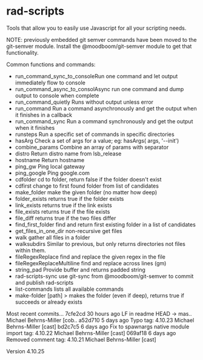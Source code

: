 # rad-scripts
Tools that allow you to easily use Javascript for all your scripting needs.

NOTE: previously embedded git semver commands have been moved to the git-semver module.
Install the @moodboom/git-semver module to get that functionality.

Common functions and commands:

* run_command_sync_to_consoleRun one command and let output immediately flow to console
* run_command_async_to_consolAsync run one command and dump output to console when complete
* run_command_quietly        Runs without output unless error
* run_command                Run a command asynchronously and get the output when it finishes in a callback
* run_command_sync           Run a command synchronously and get the output when it finishes
* runsteps                   Run a specific set of commands in specific directories
* hasArg                     Check a set of args for a value; eg: hasArgs( args, '--init')
* combine_params             Combine an array of params with separator
* distro                     Return distro name from lsb_release
* hostname                   Return hostname
* ping_gw                    Ping local gateway
* ping_google                Ping google.com
* cdfolder                   cd to folder, return false if the folder doesn't exist
* cdfirst                    change to first found folder from list of candidates
* make_folder                make the given folder (no matter how deep)
* folder_exists              returns true if the folder exists
* link_exists                returns true if the link exists
* file_exists                returns true if the file exists
* file_diff                  returns true if the two files differ
* find_first_folder          find and return first existing folder in a list of candidates
* get_files_in_one_dir       non-recursive get files
* walk                       gather all files in a folder
* walksubdirs                Similar to previous, but only returns directories not files within them.
* fileRegexReplace           find and replace the given regex in the file
* fileRegexReplaceMultiline  find and replace across lines (gm)
* string_pad                 Provide buffer and returns padded string
* rad-scripts-sync           use git-sync from @moodboom/git-semver to commit and publish rad-scripts
* list-commands              lists all available commands
* make-folder                [path] > makes the folder (even if deep), returns true if succeeds or already exists


Most recent commits...
7cfe2cd 30 hours ago LF in readme                                                                                                                                                                                        HEAD -> mas.. Michael Behrns-Miller [cob..
a52d710   5 days ago Typo                                                                                                                                                                                                 tag: 4.10.23 Michael Behrns-Miller [cast]
bd2c7c5   6 days ago Fix to spawnargs native module import                                                                                                                                                                tag: 4.10.22 Michael Behrns-Miller [cast]
069af18   6 days ago Removed comment                                                                                                                                                                                      tag: 4.10.21 Michael Behrns-Miller [cast]

Version 4.10.25
